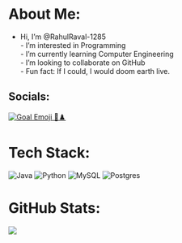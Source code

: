 # About Me:
- Hi, I’m @RahulRaval-1285<br>- I’m interested in Programming<br>- I’m currently learning Computer Engineering<br>- I’m looking to collaborate on GitHub<br>- Fun fact: If I could, I would doom earth live.

## Socials:
[![Goal Emoji](https://img.icons8.com/emoji/48/000000/direct-hit.png) 🎯♟️](https://guns.lol/vemacitrind)

# Tech Stack:
![Java](https://img.shields.io/badge/java-%23ED8B00.svg?style=for-the-badge&logo=openjdk&logoColor=white) ![Python](https://img.shields.io/badge/python-3670A0?style=for-the-badge&logo=python&logoColor=ffdd54) ![MySQL](https://img.shields.io/badge/mysql-4479A1.svg?style=for-the-badge&logo=mysql&logoColor=white) ![Postgres](https://img.shields.io/badge/postgres-%23316192.svg?style=for-the-badge&logo=postgresql&logoColor=white)

# GitHub Stats:
![](https://github-readme-stats.vercel.app/api/top-langs/?username=RahulRaval-1285&theme=dark&hide_border=false&include_all_commits=false&count_private=false&layout=compact)

<!-- Proudly created with GPRM ( https://gprm.itsvg.in ) -->
